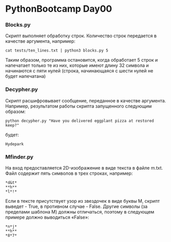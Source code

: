 # PythonBootcamp Day00

### Blocks.py

Скрипт выполняет обработку строк. Количество строк передается в качестве аргумента, например:
```
cat tests/ten_lines.txt | python3 blocks.py 5
```
Таким образом, программа остановится, когда обработает 5 строк и напечатает только те из них, которые имеют длину 32 символа и начинаются с пяти нулей (строка, начинающаяся с шести нулей не будет напечатана)

### Decypher.py

Скрипт расшифровывает сообщение, переданное в качестве аргумента. Например, результатом работы скрипта запущенного следующим образом:
```
python decypher.py "Have you delivered eggplant pizza at restored keep?"
```
будет:
```
Hydepark
```

### Mfinder.py

На вход предоставляется 2D-изображение в виде текста в файле m.txt. Файл содержит пять символов в трех строках, например:
```
*d&t*
**h**
*l*!*
```
Если в тексте присутствует узор из звездочек в виде буквы М, скрипт выведет - True, в противном случае - False. Другие символы (за пределами шаблона M) должны отличаться, поэтому в следующем примере должно выводиться «False»:
```
*n*j*
**h**
*8*7*
```